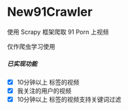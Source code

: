 # New91Crawler

使用 Scrapy 框架爬取 91 Porn 上视频

仅作爬虫学习使用

##### 已实现功能

- [x] 10分钟以上 标签的视频
- [x] 我关注的用户的视频
- [x] 10分钟以上 标签的视频支持关键词过滤
